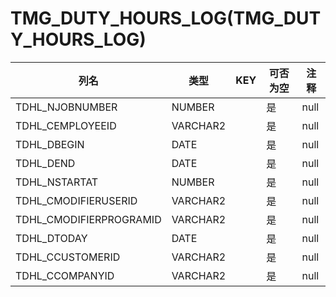 # TMG_DUTY_HOURS_LOG(TMG_DUTY_HOURS_LOG)
| 列名   | 类型   | KEY  | 可否为空 | 注释   |
| ---- | ---- | ---- | ---- | ---- |
|TDHL_NJOBNUMBER|NUMBER||是|null|
|TDHL_CEMPLOYEEID|VARCHAR2||是|null|
|TDHL_DBEGIN|DATE||是|null|
|TDHL_DEND|DATE||是|null|
|TDHL_NSTARTAT|NUMBER||是|null|
|TDHL_CMODIFIERUSERID|VARCHAR2||是|null|
|TDHL_CMODIFIERPROGRAMID|VARCHAR2||是|null|
|TDHL_DTODAY|DATE||是|null|
|TDHL_CCUSTOMERID|VARCHAR2||是|null|
|TDHL_CCOMPANYID|VARCHAR2||是|null|
